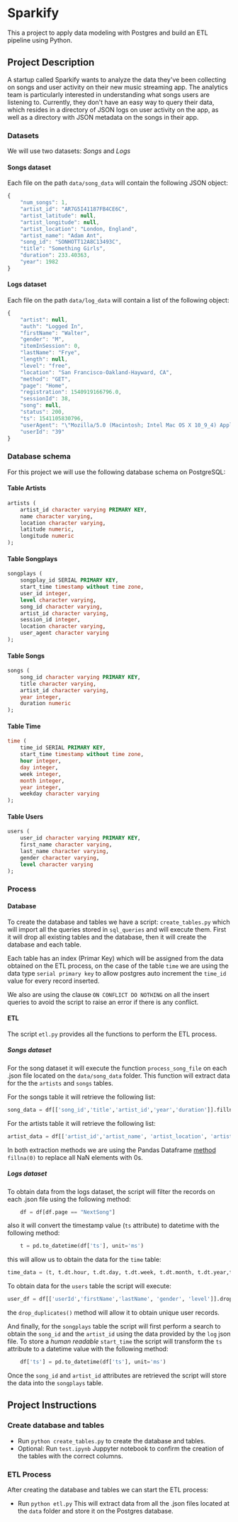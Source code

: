 # Sparkify 
This a project to apply data modeling with Postgres and build an ETL
pipeline using Python.

## Project Description
A startup called Sparkify wants to analyze the data
they've been collecting on songs and user activity on their new music streaming
app. The analytics team is particularly interested in understanding what songs
users are listening to. Currently, they don't have an easy way to query their
data, which resides in a directory of JSON logs on user activity on the app, as
well as a directory with JSON metadata on the songs in their app.

### Datasets
We will use two datasets: _Songs_ and _Logs_

#### Songs dataset
Each file on the path `data/song_data` will contain the following JSON object:

```javascript
{
    "num_songs": 1,
    "artist_id": "AR7G5I41187FB4CE6C",
    "artist_latitude": null,
    "artist_longitude": null,
    "artist_location": "London, England",
    "artist_name": "Adam Ant",
    "song_id": "SONHOTT12A8C13493C",
    "title": "Something Girls",
    "duration": 233.40363,
    "year": 1982
}

```
#### Logs dataset
Each file on the path `data/log_data` will contain a list of the following object:

```javascript
{
    "artist": null,
    "auth": "Logged In",
    "firstName": "Walter",
    "gender": "M",
    "itemInSession": 0,
    "lastName": "Frye",
    "length": null,
    "level": "free",
    "location": "San Francisco-Oakland-Hayward, CA",
    "method": "GET",
    "page": "Home",
    "registration": 1540919166796.0,
    "sessionId": 38,
    "song": null,
    "status": 200,
    "ts": 1541105830796,
    "userAgent": "\"Mozilla/5.0 (Macintosh; Intel Mac OS X 10_9_4) AppleWebKit/537.36 (KHTML, like Gecko) Chrome/36.0.1985.143 Safari/537.36\"",
    "userId": "39"
}
```

### Database schema
For this project we will use the following database schema on PostgreSQL:

#### Table Artists
```sql
artists (
    artist_id character varying PRIMARY KEY,
    name character varying,
    location character varying,
    latitude numeric,
    longitude numeric
);

```
#### Table Songplays
```sql
songplays (
    songplay_id SERIAL PRIMARY KEY,
    start_time timestamp without time zone,
    user_id integer,
    level character varying,
    song_id character varying,
    artist_id character varying,
    session_id integer,
    location character varying,
    user_agent character varying
);


```
#### Table Songs
```sql
songs (
    song_id character varying PRIMARY KEY,
    title character varying,
    artist_id character varying,
    year integer,
    duration numeric
);

```
#### Table Time
```sql
time (
    time_id SERIAL PRIMARY KEY,
    start_time timestamp without time zone,
    hour integer,
    day integer,
    week integer,
    month integer,
    year integer,
    weekday character varying
);

```
#### Table Users
```sql
users (
    user_id character varying PRIMARY KEY,
    first_name character varying,
    last_name character varying,
    gender character varying,
    level character varying
);
```
### Process
#### Database
To create the database and tables we have a script: `create_tables.py` which will import all the queries stored in `sql_queries` and will execute them.
First it will drop all existing tables and the database, then it will create the database and each table.

Each table has an index (Primar Key) which will be assigned from the data obtained on the ETL process, on the case of the table `time` we are using the data type `serial primary key` to allow postgres auto increment the `time_id` value for every record inserted.

We also are using the clause `ON CONFLICT DO NOTHING` on all the insert queries to avoid the script to raise an error if there is any conflict.

#### ETL
The script `etl.py` provides all the functions to perform the ETL process.

##### Songs dataset
For the song dataset it will execute the function `process_song_file` on each .json file located on the `data/song_data` folder. This function will extract data for the the `artists` and `songs` tables.

For the songs table it will retrieve the following list:
```python
song_data = df[['song_id','title','artist_id','year','duration']].fillna(0).values[0].tolist()
```

For the artists table it will retrieve the following list:
```python
artist_data = df[['artist_id','artist_name', 'artist_location', 'artist_latitude', 'artist_longitude']].fillna(0).values[0].tolist()
```

In both extraction methods we are using the Pandas Dataframe [method](https://pandas.pydata.org/pandas-docs/stable/reference/api/pandas.DataFrame.fillna.html) `fillna(0)` to replace all NaN elements with 0s.

##### Logs dataset
To obtain data from the logs dataset, the script will filter the records on each .json file using the following method:

```python
    df = df[df.page == "NextSong"] 
```

also it will convert the timestamp value (`ts` attribute) to datetime with the following method:
```python
    t = pd.to_datetime(df['ts'], unit='ms')
```

this will allow us to obtain the data for the `time` table:
```python
time_data = (t, t.dt.hour, t.dt.day, t.dt.week, t.dt.month, t.dt.year,t.dt.weekday) 
```

To obtain data for the `users` table the script will execute:
```python
user_df = df[['userId','firstName','lastName', 'gender', 'level']].drop_duplicates() 
```
the `drop_duplicates()` method will allow it to obtain unique user records.

And finally, for the `songplays` table the script will first perform a search to obtain the `song_id` and the `artist_id` using the data provided by the `log` json file.
To store a _human readable_ `start_time` the script will transform the `ts` attribute to a datetime value with the following method:
```python
    df['ts'] = pd.to_datetime(df['ts'], unit='ms')
```
Once the `song_id` and `artist_id` attributes are retrieved the script will store the data into the `songplays` table.

## Project Instructions
### Create database and tables

- Run `python create_tables.py` to create the database and tables.
- Optional: Run `test.ipynb` Juppyter notebook to confirm the creation of the tables with the correct columns.

### ETL Process
After creating the database and tables we can start the ETL process:
- Run `python etl.py` 
This will extract data from all the .json files located at the `data` folder and store it on the Postgres database. 

